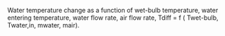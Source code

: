 ﻿Water temperature change as a function of wet-bulb temperature, water entering temperature, water flow rate, air flow rate, Tdiff = f ( Twet-bulb, Twater,in, mwater, mair).
